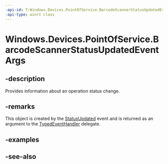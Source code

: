 ----api-id: T:Windows.Devices.PointOfService.BarcodeScannerStatusUpdatedEventArgs
-api-type: winrt class
---<!-- Class syntax.public class BarcodeScannerStatusUpdatedEventArgs : Windows.Devices.PointOfService.IBarcodeScannerStatusUpdatedEventArgs--># Windows.Devices.PointOfService.BarcodeScannerStatusUpdatedEventArgs## -descriptionProvides information about an operation status change.## -remarksThis object is created by the [StatusUpdated](barcodescanner_statusupdated.md) event and is returned as an argument to the [TypedEventHandler](../windows.foundation/typedeventhandler_2.md) delegate.## -examples## -see-also